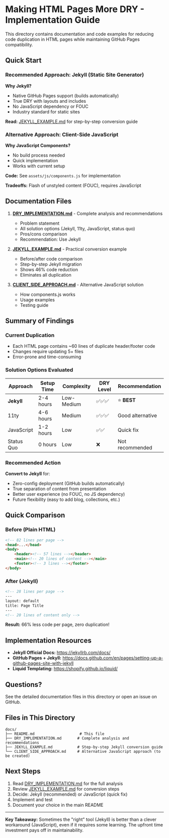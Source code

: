 # Making HTML Pages More DRY - Implementation Guide

This directory contains documentation and code examples for reducing code duplication in HTML pages while maintaining GitHub Pages compatibility.

## Quick Start

### Recommended Approach: Jekyll (Static Site Generator)

**Why Jekyll?**
- Native GitHub Pages support (builds automatically)
- True DRY with layouts and includes
- No JavaScript dependency or FOUC
- Industry standard for static sites

**Read:** [JEKYLL_EXAMPLE.md](./JEKYLL_EXAMPLE.md) for step-by-step conversion guide

### Alternative Approach: Client-Side JavaScript

**Why JavaScript Components?**
- No build process needed
- Quick implementation
- Works with current setup

**Code:** See `assets/js/components.js` for implementation

**Tradeoffs:** Flash of unstyled content (FOUC), requires JavaScript

## Documentation Files

1. **[DRY_IMPLEMENTATION.md](./DRY_IMPLEMENTATION.md)** - Complete analysis and recommendations
   - Problem statement
   - All solution options (Jekyll, 11ty, JavaScript, status quo)
   - Pros/cons comparison
   - Recommendation: Use Jekyll

2. **[JEKYLL_EXAMPLE.md](./JEKYLL_EXAMPLE.md)** - Practical conversion example
   - Before/after code comparison
   - Step-by-step Jekyll migration
   - Shows 46% code reduction
   - Eliminates all duplication

3. **[CLIENT_SIDE_APPROACH.md](./CLIENT_SIDE_APPROACH.md)** - Alternative JavaScript solution
   - How components.js works
   - Usage examples
   - Testing guide

## Summary of Findings

### Current Duplication
- Each HTML page contains ~60 lines of duplicate header/footer code
- Changes require updating 5+ files
- Error-prone and time-consuming

### Solution Options Evaluated

| Approach | Setup Time | Complexity | DRY Level | Recommendation |
|----------|------------|------------|-----------|----------------|
| **Jekyll** | 2-4 hours | Low-Medium | ✅✅✅ | ⭐ **BEST** |
| 11ty | 4-6 hours | Medium | ✅✅✅ | Good alternative |
| JavaScript | 1-2 hours | Low | ✅✅ | Quick fix |
| Status Quo | 0 hours | Low | ❌ | Not recommended |

### Recommended Action

**Convert to Jekyll** for:
- Zero-config deployment (GitHub builds automatically)
- True separation of content from presentation
- Better user experience (no FOUC, no JS dependency)
- Future flexibility (easy to add blog, collections, etc.)

## Quick Comparison

### Before (Plain HTML)
```html
<!-- 82 lines per page -->
<head>...</head>
<body>
    <header><!-- 57 lines --></header>
    <main><!-- 20 lines of content --></main>
    <footer><!-- 3 lines --></footer>
</body>
```

### After (Jekyll)
```html
<!-- 28 lines per page -->
---
layout: default
title: Page Title
---
<!-- 20 lines of content only -->
```

**Result:** 66% less code per page, zero duplication!

## Implementation Resources

- **Jekyll Official Docs:** https://jekyllrb.com/docs/
- **GitHub Pages + Jekyll:** https://docs.github.com/en/pages/setting-up-a-github-pages-site-with-jekyll
- **Liquid Templating:** https://shopify.github.io/liquid/

## Questions?

See the detailed documentation files in this directory or open an issue on GitHub.

## Files in This Directory

```
docs/
├── README.md                    # This file
├── DRY_IMPLEMENTATION.md       # Complete analysis and recommendations
├── JEKYLL_EXAMPLE.md           # Step-by-step Jekyll conversion guide
└── CLIENT_SIDE_APPROACH.md     # Alternative JavaScript approach (to be created)
```

## Next Steps

1. Read [DRY_IMPLEMENTATION.md](./DRY_IMPLEMENTATION.md) for the full analysis
2. Review [JEKYLL_EXAMPLE.md](./JEKYLL_EXAMPLE.md) for conversion steps
3. Decide: Jekyll (recommended) or JavaScript (quick fix)
4. Implement and test
5. Document your choice in the main README

---

**Key Takeaway:** Sometimes the "right" tool (Jekyll) is better than a clever workaround (JavaScript), even if it requires some learning. The upfront time investment pays off in maintainability.
